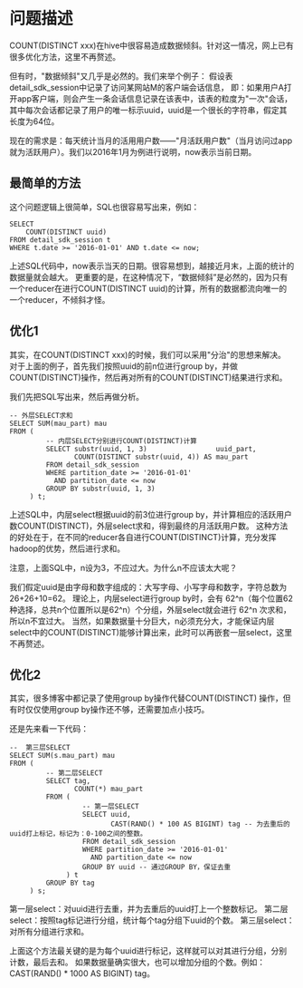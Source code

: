 # 问题描述
COUNT(DISTINCT xxx)在hive中很容易造成数据倾斜。针对这一情况，网上已有很多优化方法，这里不再赘述。

但有时，"数据倾斜"又几乎是必然的。我们来举个例子：
假设表detail_sdk_session中记录了访问某网站M的客户端会话信息，
即：如果用户A打开app客户端，则会产生一条会话信息记录在该表中，该表的粒度为"一次"会话，其中每次会话都记录了用户的唯一标示uuid，uuid是一个很长的字符串，假定其长度为64位。

现在的需求是：每天统计当月的活用用户数——"月活跃用户数"（当月访问过app就为活跃用户）。我们以2016年1月为例进行说明，now表示当前日期。

## 最简单的方法
这个问题逻辑上很简单，SQL也很容易写出来，例如：
```hql
SELECT
    COUNT(DISTINCT uuid)
FROM detail_sdk_session t
WHERE t.date >= '2016-01-01' AND t.date <= now;
```
上述SQL代码中，now表示当天的日期。很容易想到，越接近月末，上面的统计的数据量就会越大。
更重要的是，在这种情况下，“数据倾斜”是必然的，因为只有一个reducer在进行COUNT(DISTINCT uuid)的计算，所有的数据都流向唯一的一个reducer，不倾斜才怪。

## 优化1
其实，在COUNT(DISTINCT xxx)的时候，我们可以采用"分治"的思想来解决。
对于上面的例子，首先我们按照uuid的前n位进行group by，并做COUNT(DISTINCT)操作，然后再对所有的COUNT(DISTINCT)结果进行求和。

我们先把SQL写出来，然后再做分析。
```hql
-- 外层SELECT求和
SELECT SUM(mau_part) mau
FROM (
         -- 内层SELECT分别进行COUNT(DISTINCT)计算
         SELECT substr(uuid, 1, 3)                 uuid_part,
                COUNT(DISTINCT substr(uuid, 4)) AS mau_part
         FROM detail_sdk_session
         WHERE partition_date >= '2016-01-01'
           AND partition_date <= now
         GROUP BY substr(uuid, 1, 3)
     ) t;
```
上述SQL中，内层select根据uuid的前3位进行group by，并计算相应的活跃用户数COUNT(DISTINCT)，外层select求和，得到最终的月活跃用户数。
这种方法的好处在于，在不同的reducer各自进行COUNT(DISTINCT)计算，充分发挥hadoop的优势，然后进行求和。

注意，上面SQL中，n设为3，不应过大。为什么n不应该太大呢？

我们假定uuid是由字母和数字组成的：大写字母、小写字母和数字，字符总数为26+26+10=62。
理论上，内层select进行group by时，会有 62^n（每个位置62种选择，总共n个位置所以是62^n）个分组，外层select就会进行 62^n 次求和，所以n不宜过大。
当然，如果数据量十分巨大，n必须充分大，才能保证内层select中的COUNT(DISTINCT)能够计算出来，此时可以再嵌套一层select，这里不再赘述。

## 优化2
其实，很多博客中都记录了使用group by操作代替COUNT(DISTINCT) 操作，但有时仅仅使用group by操作还不够，还需要加点小技巧。

还是先来看一下代码：
```hql
--  第三层SELECT
SELECT SUM(s.mau_part) mau
FROM (
         -- 第二层SELECT
         SELECT tag,
                COUNT(*) mau_part
         FROM (
                  -- 第一层SELECT
                  SELECT uuid,
                         CAST(RAND() * 100 AS BIGINT) tag -- 为去重后的uuid打上标记，标记为：0-100之间的整数。
                  FROM detail_sdk_session
                  WHERE partition_date >= '2016-01-01'
                    AND partition_date <= now
                  GROUP BY uuid -- 通过GROUP BY，保证去重
              ) t
         GROUP BY tag
     ) s;
```
第一层select：对uuid进行去重，并为去重后的uuid打上一个整数标记。
第二层select：按照tag标记进行分组，统计每个tag分组下uuid的个数。
第三层select：对所有分组进行求和。

上面这个方法最关键的是为每个uuid进行标记，这样就可以对其进行分组，分别计数，最后去和。
如果数据量确实很大，也可以增加分组的个数。例如：CAST(RAND() * 1000 AS BIGINT) tag。
